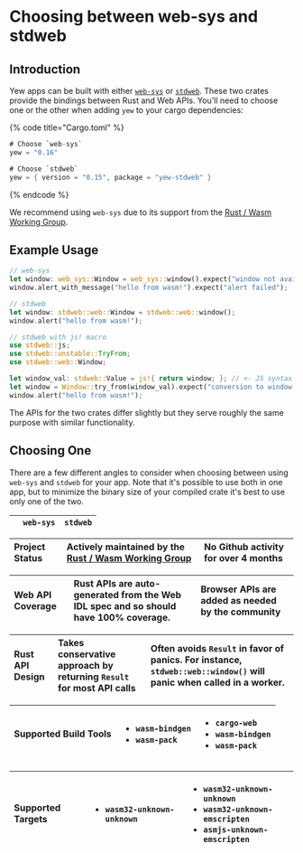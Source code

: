 # Choosing between web-sys and stdweb

## Introduction

Yew apps can be built with either [`web-sys`](https://docs.rs/web-sys) or 
[`stdweb`](https://docs.rs/stdweb). These two crates provide the bindings between Rust and Web APIs. 
You'll need to choose one or the other when adding `yew` to your cargo dependencies:

{% code title="Cargo.toml" %}
```rust
# Choose `web-sys`
yew = "0.16"

# Choose `stdweb`
yew = { version = "0.15", package = "yew-stdweb" }
```
{% endcode %}

We recommend using `web-sys` due to its support from the [Rust / Wasm Working Group](https://rustwasm.github.io/).

## Example Usage

```rust
// web-sys
let window: web_sys::Window = web_sys::window().expect("window not available");
window.alert_with_message("hello from wasm!").expect("alert failed");

// stdweb
let window: stdweb::web::Window = stdweb::web::window();
window.alert("hello from wasm!");

// stdweb with js! macro
use stdweb::js;
use stdweb::unstable::TryFrom;
use stdweb::web::Window;

let window_val: stdweb::Value = js!{ return window; }; // <- JS syntax inside!
let window = Window::try_from(window_val).expect("conversion to window failed");
window.alert("hello from wasm!");
```

The APIs for the two crates differ slightly but they serve roughly the same purpose with similar 
functionality.

## Choosing One

There are a few different angles to consider when choosing between using `web-sys` and `stdweb` for 
your app. Note that it's possible to use both in one app, but to minimize the binary size of your 
compiled crate it's best to use only one of the two.

|  | `web-sys` | `stdweb` |
| :--- | :--- | :--- |


| Project Status | Actively maintained by the [Rust / Wasm Working Group](https://rustwasm.github.io/) | No Github activity for over 4 months |
| :--- | :--- | :--- |


| Web API Coverage | Rust APIs are auto-generated from the Web IDL spec and so should have 100% coverage. | Browser APIs are added as needed by the community |
| :--- | :--- | :--- |


| Rust API Design | Takes conservative approach by returning `Result` for most API calls | Often avoids `Result` in favor of panics. For instance, `stdweb::web::window()` will panic when called in a worker. |
| :--- | :--- | :--- |


<table>
  <thead>
    <tr>
      <th style="text-align:left">Supported Build Tools</th>
      <th style="text-align:left">
        <ul>
          <li><code>wasm-bindgen</code>
          </li>
          <li><code>wasm-pack</code>
          </li>
        </ul>
      </th>
      <th style="text-align:left">
        <ul>
          <li><code>cargo-web</code>
          </li>
          <li><code>wasm-bindgen</code>
          </li>
          <li><code>wasm-pack</code>
          </li>
        </ul>
      </th>
    </tr>
  </thead>
  <tbody></tbody>
</table><table>
  <thead>
    <tr>
      <th style="text-align:left">Supported Targets</th>
      <th style="text-align:left">
        <ul>
          <li><code>wasm32-unknown-unknown</code>
          </li>
        </ul>
      </th>
      <th style="text-align:left">
        <ul>
          <li><code>wasm32-unknown-unknown</code>
          </li>
          <li><code>wasm32-unknown-emscripten</code>
          </li>
          <li><code>asmjs-unknown-emscripten</code>
          </li>
        </ul>
      </th>
    </tr>
  </thead>
  <tbody></tbody>
</table>
